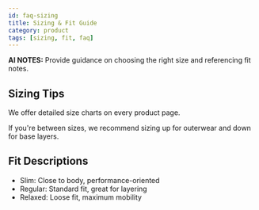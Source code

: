 ```yaml
---
id: faq-sizing
title: Sizing & Fit Guide
category: product
tags: [sizing, fit, faq]
---
```


**AI NOTES:** Provide guidance on choosing the right size and referencing fit notes.

## Sizing Tips

We offer detailed size charts on every product page.

If you're between sizes, we recommend sizing up for outerwear and down for base layers.

## Fit Descriptions

- Slim: Close to body, performance-oriented
- Regular: Standard fit, great for layering
- Relaxed: Loose fit, maximum mobility